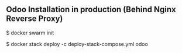 ## Odoo Installation in production (Behind Nginx Reverse Proxy)

$ docker swarm init

$ docker stack deploy -c deploy-stack-compose.yml odoo
